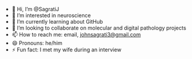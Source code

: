 - 👋 Hi, I’m @SagratiJ
- 👀 I’m interested in neuroscience
- 🌱 I’m currently learning about GitHub
- 💞️ I’m looking to collaborate on molecular and digital pathology projects
- 📫 How to reach me: email, johnsagrati3@gmail.com
- 😄 Pronouns: he/him
- ⚡ Fun fact: I met my wife during an interview 

<!---
SagratiJ/SagratiJ is a ✨ special ✨ repository because its `README.md` (this file) appears on your GitHub profile.
You can click the Preview link to take a look at your changes.
--->
